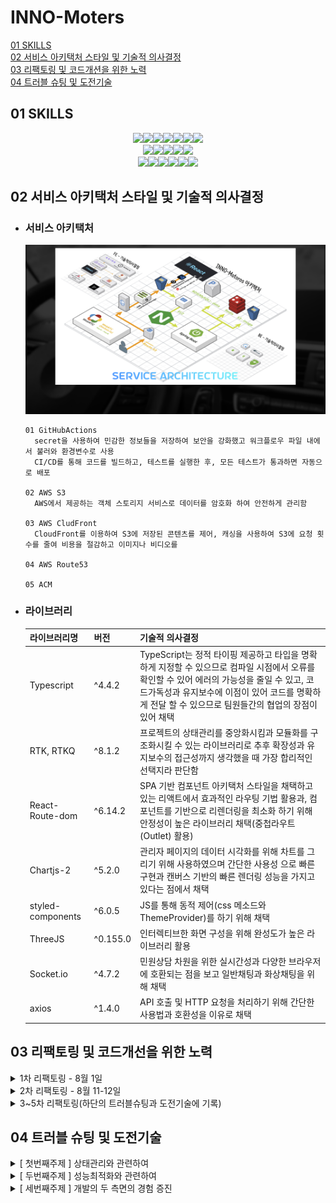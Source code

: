 # INNO-Moters

[01 SKILLS](#01-skills)<br/>
[02 서비스 아키택처 스타일 및 기술적 의사결정](#02-서비스-아키택처-스타일-및-기술적-의사결정)<br/>
[03 리팩토링 및 코드개션을 위한 노력](#03-리팩토링-및-코드개선을-위한-노력)<br/>
[04 트러블 슈팅 및 도전기술](#04-트러블-슈팅-및-도전기술)<br/>
## 01 SKILLS
<div align="center">
<img src="https://img.shields.io/badge/HTML5-E34F26?style=flat-square&logo=HTML5&logoColor=white"/><img src="https://img.shields.io/badge/CSS3-blue?style=flat-square&logo=CSS3&logoColor=white"/><img src="https://img.shields.io/badge/JavaScript-yellow?style=flat-square&logo=JavaScript&logoColor=white"/><img src="https://img.shields.io/badge/React-61DAFB?style=flat-square&logo=React&logoColor=white"/><img src="https://img.shields.io/badge/Redux-764ABC?style=flat-square&logo=Redux&logoColor=white"/><img src="https://img.shields.io/badge/React Router-CA4245?style=flat-square&logo=React Router&logoColor=white"/><img src="https://img.shields.io/badge/Axios-5A29E4?style=flat-square&logo=Axios&logoColor=white"/></br><img src="https://img.shields.io/badge/styledcomponents-DB7093?style=flat-square&logo=styledcomponents&logoColor=white"/><img src="https://img.shields.io/badge/Chart.js-FF6384?style=flat-square&logo=Chartdotjs&logoColor=white"/><img src="https://img.shields.io/badge/Three.js-000000?style=flat-square&logo=threedotjs&logoColor=white"/><img src="https://img.shields.io/badge/Socket.io-010101?style=flat-square&logo=Socketdotio&logoColor=white"/><img src="https://img.shields.io/badge/MSW-eb7434?style=flat-square&logo=&logoColor=white"/></br><img src="https://img.shields.io/badge/GitHub-000000?style=flat-square&logo=GitHub&logoColor=white"/><img src="https://img.shields.io/badge/GitHubActions-2088FF?style=flat-square&logo=GitHubActions&logoColor=white"/><img src="https://img.shields.io/badge/AmazonAWS-232F3E?style=flat-square&logo=AmazonAWS&logoColor=white"/><img src="https://img.shields.io/badge/AmazonS3-569A31?style=flat-square&logo=AmazonS3&logoColor=white"/><img src="https://img.shields.io/badge/AWS CloudFront-000000?style=flat-square&logo=AmazonAWS&logoColor=white"/><img src="https://img.shields.io/badge/AWS Router53-000000?style=flat-square&logo=AmazonAWS&logoColor=white"/>
</div>

## 02 서비스 아키택처 스타일 및 기술적 의사결정

- ### 서비스 아키택처

    <img src="https://raw.githubusercontent.com/FinalProject-inocam/.github/main/profile/img/005.png">

      01 GitHubActions
        secret을 사용하여 민감한 정보들을 저장하여 보안을 강화했고 워크플로우 파일 내에서 불러와 환경변수로 사용
        CI/CD를 통해 코드를 빌드하고, 테스트를 실행한 후, 모든 테스트가 통과하면 자동으로 배포

      02 AWS S3
        AWS에서 제공하는 객체 스토리지 서비스로 데이터를 암호화 하여 안전하게 관리함
        
      03 AWS CludFront
        CloudFront를 이용하여 S3에 저장된 콘텐츠를 제어, 캐싱을 사용하여 S3에 요청 횟수를 줄여 비용을 절감하고 이미지나 비디오를 

      04 AWS Route53

      05 ACM
- ### 라이브러리 
  |라이브러리명|버전|기술적 의사결정|
  |:--|:--|:--|
  |Typescript|^4.4.2| TypeScript는 정적 타이핑 제공하고 타입을 명확하게 지정할 수 있으므로 컴파일 시점에서 오류를 확인할 수 있어 에러의 가능성을 줄일 수 있고, 코드가독성과 유지보수에 이점이 있어 코드를 명확하게 전달 할 수 있으므로 팀원들간의 협업의 장점이 있어 채택|
  |RTK, RTKQ|^8.1.2| 프로젝트의 상태관리를 중앙화시킴과 모듈화를 구조화시킬 수 있는 라이브러리로 추후 확장성과 유지보수의 접근성까지 생각했을 때 가장 합리적인 선택지라 판단함|
  |React-Route-dom|^6.14.2| SPA 기반 컴포넌트 아키택처 스타일을 채택하고 있는 리액트에서 효과적인 라우팅 기법 활용과, 컴포넌트를 기반으로 리렌더링을 최소화 하기 위해 안정성이 높은 라이브러리 채택(중첩라우트(Outlet) 활용)|
  |Chartjs-2|^5.2.0| 관리자 페이지의 데이터 시각화를 위해 차트를 그리기 위해 사용하였으며 간단한 사용성 으로 빠른 구현과 캔버스 기반의 빠른 렌더링 성능을 가지고 있다는 점에서 채택|
  |styled-components|^6.0.5| JS를 통해 동적 제어(css 메소드와 ThemeProvider)를 하기 위해 채택|
  |ThreeJS|^0.155.0| 인터렉티브한 화면 구성을 위해 완성도가 높은 라이브러리 활용|
  |Socket.io|^4.7.2| 민원상담 차원을 위한 실시간성과 다양한 브라우저에 호환되는 점을 보고 일반채팅과 화상채팅을 위해 채택|
  |axios|^1.4.0| API 호출 및 HTTP 요청을 처리하기 위해 간단한 사용법과 호환성을 이유로 채택| 
  

## 03 리팩토링 및 코드개선을 위한 노력
<details>
<summary>1차 리팩토링 - 8월 1일</summary>

1. 코드유지보수 및 모듈의 재사용성 개선 : `"리엑트 모듈 인덱스"` 또는 `"바렐(rel) 모듈 인덱스"` 패턴

    <details>
    <summary>코드 살펴보기 </summary>

    ```tsx
    import Button from "./components/community";
    import Modal from "./components/css";
    import Header from "./components/atom";
    ```

    각 컴포넌트를 사용하려면 이렇게 여러줄의 임포트 구문이 필요합니다.

    ```tsx
    export * from "./community";
    export * from "./css";
    export * from "./atom";
    ```

    "components"디렉토리에 "index.ts" 파일을 추가하여 모든 컴포넌트를 내보내면

    ```tsx
    import { community, css, atom } from "../../components";
    ```

    이와 같이 간결하게 컴포넌트들을 임포트 할 수 있습니다.
    </details>

    `"리엑트 모듈 인덱스"` 또는 `"바렐(rel) 모듈 인덱스"` 패턴을 통해 코드 구조정리

    - 모듈관리용이성 : 여러 컴포넌트/파일을 단일 파일로 묶어서 관리
    - 상대경로간소화 : 컴포넌트에서 해당 디렉토리 내의 파일을 가져올 때 단순하게 표현하게 함
    - 이를 통해 상대경로 관리를 쉽게 처리하도록 하여 개발환경 개선을 시도

  </details>

<details>
  <summary>2차 리팩토링 - 8월 11-12일</summary>

1. 성능최적화와 코드 스플리팅(React.lazy)

   <details>
   <summary>코드살펴보기</summary>

   ```tsx
   // lazyLoding.ts
   import { lazy } from "react";

   export const LazyInoCar = lazy(() => import("../main/InoCar").then(({ InoCar }) => ({ default: InoCar })));
   export const LazyCommunity = lazy(() => import("../main/Community").then(({ Community }) => ({default: Community})));
   export const LazyThreejs = lazy(() => import("../Threejs").then(({ Threejs }) => ({default: Threejs})));

   // App.tsx - Router
   const App: React.FC = () => {
     return (
       <Routes>
           <Route
             path='inocar'
             element={
               <Suspense fallback={<div>Loading...</div>}>
                 <Page.LazyInoCar />
               </Suspense>
             }
           />
       <Routes>
       )
   }
   ```

   </details>

- 초기 로딩 시점에 당장 필요하지 않지만 무거운 컴포넌트로 인해 로딩이 지연되는 문제를 인식
- 이를 개선하기 위해 해당 컴포넌트들의 로드를 미루어 성능을 최적화하려고 프로젝트 구조를 편성
- React.lazy를 사용하여 대상 컴포넌트들 동적제어, Suspense를 사용하여 로딩화면 제어
- lazy 대상 컴포넌트 : InoCar, Community, Threejs <br/><br/>

2. 타입선언 관련 코드컨벤션(Interface, declare)

- hooks.d.ts : 커스컴훅과 관련된 타입선언이 기록되고 이름은 훅이름으로 설정, 사용하는 컴포넌트에서는 알리아스(as)를 통하여 Type임을 명시해준다.
- 타입선언과 Interface, declare

  - `Interface` : 객체나 클래스 단위의 형태에 대한 명시적인 정의 타입 생성, extends를 통해서 앞선 Interface를 상속받아 프로토타입 체인을 형성한다.
  - `declare` : 외부 라이브러리나 모듈의 타입을 확장하거나 정의할 때 사용되며, 외부 라이브러리의 타입 정보가 없을 경우 declare를 사용함으로, 선언된 타입이 컴파일러가 타입을 검사할 때 통과되게 처리한다.

    ```bash
    📂 types
    ┣ 🥑 index.ts
    ┃
    ┣ 📂 data # 애플리케이션 내 Data와 관련된 정적타입들에 대한 선언
    ┃    ┣ 🥑 index.ts
    ┃    ┗ 🗿 data.d.ts
    ┃
    ┣ 📂 global # 프로젝트 전체에 적용되는 style과 파일 타입에 대한 선언
    ┃    ┣ 🥑 index.ts
    ┃    ┣ 🗿 declare.d.ts
    ┃    ┗ 🗿 styled.d.ts
    ┃
    ┣ 📂 hooks # 커스텀훅과 관련된 정적타입들에 대한 선언
    ┃    ┣ 🥑 index.ts
    ┃    ┗ 🗿 hooks.d.ts
    ┃
    ┣ 📂 network # AXIOS 통신과 관련된 정적타입들에 대한 선언
    ┃    ┣ 🥑 index.ts
    ┃    ┣ 🗿 async.d.ts
    ┃    ┗ 🗿 responseType.d.ts
    ┃
    ┗ 📂 props # props 전달과 관련된 정적타입들에 대한 선언
        ┣ 🥑 index.ts
        ┗ 🗿 props.d.ts
    ```

  3. 코드유지보수 및 가독성을 위한 Shared > Routes 폴더

  - 초기 APP.tsx 파일 안에 모든 Route를 넣는 방식을 채택했었으나, Route가 많아질수록 코드유지보수 및 가독성이 떨어지는 문제점을 발견함
  - 이를 해결하고자, shared 폴더를 만들어 공통된 Header에 따른 Route들을 분리함
  - App.tsx에서는 shard 폴더 안의 분리된 Routes를 import해서 사용함
          ```tsx
            const App: React.FC = () => {
            return (
              <BrowserRouter>
                <GlobalStyled />
                <Shared.MainRoutes />
                <Shared.AuthRoutes />
                <Shared.ProtectiveRouters />
                <Shared.ChatRoutes />
              </BrowserRouter>
            );
          };
          ```
    </details>


    <details>
    <summary>3~5차 리팩토링(하단의 트러블슈팅과 도전기술에 기록)</summary>
    </details>


## 04 트러블 슈팅 및 도전기술     
<details>
<summary>[ 첫번째주제 ] 상태관리와 관련하여</summary>
  
  1.  <details>
      <summary>전역상태관리와 RTK</summary>
      <hr/>
      내용이 들어갑니다.
      <hr/>
      </details>  
  2.  <details>
      <summary>네트워크 상태관리와 RTKQ</summary>
      <hr/>
       - 무한스크롤과 페이지네이션, 쓰로틀링과 디바운씽
      <hr/>
      </details>  
  3.  <details>
      <summary>간결한 상태관리를 위한 ContextAPI</summary>
      <hr/>
      내용이 들어갑니다.
      <hr/>
      </details>  
  4.  <details>
      <summary>전역스타일링을 위한 ThemeProvider  </summary>
      <hr/>
      내용이 들어갑니다.
      <hr/>
      </details>        
 
</details>

<details>
<summary>[ 두번째주제 ] 성능최적화와 관련하여</summary>

  1.  <details>
      <summary>React.lazy()</summary>
      <hr/>
      내용이 들어갑니다.
      <hr/>
      </details>  
  2.  <details>
      <summary>리렌더링제어 - Form태그와 inputs</summary>
      <hr/>
       내용이 들어갑니다. 
      <hr/>
      </details>  
  3.  <details>
      <summary>이미지 리사이징과 지연로딩</summary>
      <hr/>
      내용이 들어갑니다.
      <hr/>
      </details>  
</details> 

<details>
<summary>[ 세번째주제 ] 개발의 두 측면의 경험 증진</summary>

  1.  <details>
      <summary>사용자측면 : 루트경로의 Three.js와 스플래시 스크린</summary>
      <hr/>
      내용이 들어갑니다.
      <hr/>
      </details>  
  2.  <details>
      <summary>웹RTC의 동적 offer생성과 로딩이미지 : </summary>
      <hr/>
       내용이 들어갑니다. 
      <hr/>
      </details>  
  3.  <details>
      <summary>개발자측면 : 프로젝트 자동화 및 환경변수의 보안문제 </summary>
      <hr/>
      내용이 들어갑니다.
      <hr/>
      </details>
  4.  <details>
      <summary>개발자측면 : 빠른 API 설계를 위한 msw 구축 </summary>
      <hr/>
      내용이 들어갑니다.
      <hr/>
      </details>    
  5.  <details>
      <summary>개발자측면 : 중복제거를 위한 리액트 모듈 인덱스와 컨테이터 컴포넌트로서의 커스텀 훅 모듈화 </summary>
      <hr/>
      내용이 들어갑니다.
      <hr/>
      </details>        
</details> 


